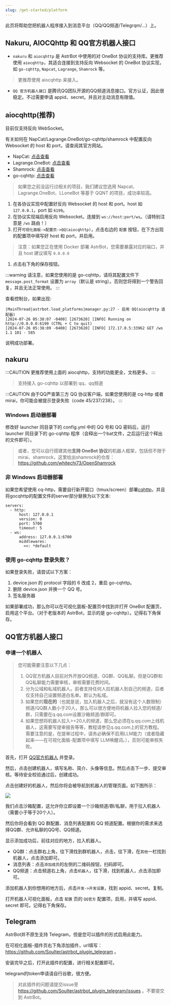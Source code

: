 ```yaml
---
slug: /get-started/platform
---
```




此页将帮助您把机器人程序接入到消息平台（QQ/QQ频道/Telegrqm/...）上。

## Nakuru, AIOCQhttp 和 QQ官方机器人接口

- `nakuru` 和 `aiocqhttp` 是 AstrBot 中使用的对 OneBot 协议的支持库。更推荐使用 `aiocqhttp`，其适合连接到支持反向 Websocket 的 OneBot 协议实现，如 `go-cqhttp`, `Napcat`, `Lagrange`, `Shamrock` 等。

> 更推荐使用 aiocqhttp 来接入。

- `QQ 官方机器人接口` 是腾讯QQ团队开源的QQ频道消息接口。官方认证，因此很稳定。不过需要申请 appid、secret。并且对主动消息有限值。

## aiocqhttp(推荐)

目前仅支持反向 WebSocket。

有关如何在 NapCat/Lagrange.OneBot/go-cqhttp/shamrock 中配置反向 Websocket 的 host 和 port，请查阅其官方网站。

- NapCat: [点击查看](https://napcat.napneko.icu/config/basic)
- Lagrange.OneBot: [点击查看](https://lagrangedev.github.io/Lagrange.Doc/Lagrange.OneBot/Config/#%E9%85%8D%E7%BD%AE%E6%96%87%E4%BB%B6)
- Shamrock: [点击查看](https://whitechi73.github.io/OpenShamrock/guide/configuration.html#%E9%85%8D%E7%BD%AE%E6%96%87%E4%BB%B6)
- go-cqhttp: [点击查看](https://docs.go-cqhttp.org/guide/config.html#%E9%85%8D%E7%BD%AE%E4%BF%A1%E6%81%AF)

> 如果您之前没运行过相关的项目，我们建议您选用 Napcat、Lagrange.OneBot、LLoneBot 等基于 QQNT 的项目，成功率较高。

1. 在各协议实现中配置好反向 Websocket 的 host 和 port。host 如 `127.0.0.1`，port 如 `6199`。
2. 在协议实现端启用反向 Websocket。连接到 `ws://host:port/ws`。（请特别注意是 `/ws` 路由！）
3. 打开`可视化面板->配置页->QQ(aiocqhttp)`，点击右边的 `配置` 按钮，在下方出现的配置项中填写好 host 和 port，并启用。
  > 注意：如果您正在使用 Docker 部署 AstrBot，您需要暴露对应的端口，并且 host 建议填写 `0.0.0.0`
1. 点击右下角的保存按钮。

:::warning
请注意，如果您使用的是 go-cqhttp，请将其配置文件下 `message.post_format` 设置为 `array`（默认是 string）。否则您将得到一个警告回复，并且无法正常使用。
:::

查看控制台，如果出现: 

```
|MainThread|astrbot.load_platforms|manager.py:27 - 启用 QQ(aiocqhttp 适配器)
[2024-07-26 05:38:07 -0400] [2673620] [INFO] Running on http://0.0.0.0:6199 (CTRL + C to quit)
[2024-07-26 05:38:09 -0400] [2673620] [INFO] 172.17.0.5:33962 GET /ws 1.1 101 - 585
```

说明成功部署。

## nakuru

:::CAUTION
更推荐使用上面的 aiocqhttp，支持的功能更全，文档更多。
:::

> 支持接入 go-cqhttp 以部署到 qq、qq频道

:::CAUTION
由于QQ严查第三方 QQ 协议客户端，如果您使用的是 cq-http 或者 mirai，你可能会被提示登录失败（code 45/237/238）。
:::

### Windows 启动器部署
修改好 launcher 同目录下的 config.yml 中的 QQ 号和 QQ 密码后，运行 launcher 同目录下的 go-cqhttp 程序（会释出一个bat文件，之后运行这个释出的文件即可）。

> 或者，您可以自行搭建其他**支持 OneBot 协议**的机器人框架，包括但不限于 mirai、shamrock，这里给出shamrock的仓库：https://github.com/whitechi73/OpenShamrock

### 非 Windows 启动器部署
如果您希望使用 cq-http，需要自行新开窗口（tmux/screen）部署[cqhttp](https://github.com/Mrs4s/go-cqhttp/releases/latest)，并且将gocqhttp的配置文件的server部分替换为以下文本:
```
servers:
  - http:
      host: 127.0.0.1
      version: 0
      port: 5700
      timeout: 5
  - ws:
      address: 127.0.0.1:6700
      middlewares:
        <<: *default
```

### 使用 go-cqhttp 登录失败？
如果登录失败，请尝试以下方案：

1. device.json 的 protocol 字段的 6 改成 2，重启 go-cqhttp。
2. 删除 device.json 并换一个 QQ 号。
3. 签名服务器

如果部署成功，那么你可以在可视化面板-配置页中找到并打开 OneBot 配置页，启用这个平台。（对于老版本的 AstrBot，显示的是 go-cqhttp）。记得右下角保存。

## QQ官方机器人接口

### 申请一个机器人

> 您可能需要注意以下几点：
> 1. QQ官方机器人目前对外开放QQ频道、QQ群、QQ私聊。但是QQ群和QQ私聊能力需要审核，审核需要花费时间。
> 2. 分为公域和私域机器人。前者支持任何人拉机器人到自己的频道，后者仅支持自己设置频道白名单。默认为私域。
> 3. 如果您的**现在的**（也就是说，加入机器人之后，就没有这个人数限制）频道/QQ群人数小于20人，那么可以很方便地将机器人拉入您的频道/群，只需要在q.qq.com设置沙箱频道/群即可。
> 4. 如果您想将机器人拉入>=20人的频道，那么您必须在q.qq.com上线机器人，这需要写提审报告等等，教程请参见q.qq.com上的官方教程。需要注意的是，在提审过程中，请务必确保不启用LLM能力（或者隐藏起来——在可视化面板-配置项中填写 LLM唤醒词。），否则可能审核失败。


首先，打开 [QQ官方机器人](https://q.qq.com) 并登录。

然后，点击创建机器人，填写名称、简介、头像等信息。然后点击下一步、提交审核。等待安全校验通过后，创建成功。

点击创建好的机器人，然后你将会被导航到机器人的管理页面。如下图所示：

![](image-4.png)

我们点击沙箱配置，这允许你立即设置一个沙箱频道/群/私聊，用于拉入机器人（需要小于等于20个人）。

然后你将会看到 QQ 群配置、消息列表配置和 QQ 频道配置。根据你的需求来选择QQ群、允许私聊的QQ号、QQ频道。

显示添加成功后，前往对应的地方，拉入机器人。
- QQ群：点击群右上角，往下滑找到群机器人，点击，往下滑，在`其他`一栏找到机器人，点击添加即可。
- 消息列表：点击`添加成员`的左侧的二维码按钮，扫码即可。
- QQ频道：点击频道右上角，点击`机器人`，往下滑，找到机器人，点击添加即可。

添加机器人到你想用的地方后，点击`开发->开发设置`，找到 appid、secret。复制。

打开机器人可视化面板，点击 `配置` 页的 `QQ官方` 配置项，启用，并填写 appid、secret 即可。记得右下角保存。

## Telegram

AstrBot并不原生支持 Telegram，但是您可以插件的形式启用此能力。

在可视化面板-插件页右下角添加插件，url填写：https://github.com/Soulter/astrbot_plugin_telegram 。

安装完毕之后，打开此插件的配置，进行相关配置即可。

telegram的token申请请自行谷歌，很方便。

> 对此插件的问题请提交issue至 https://github.com/Soulter/astrbot_plugin_telegram/issues 。不要提交到 AstrBot。
